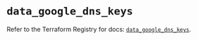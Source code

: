 # `data_google_dns_keys`

Refer to the Terraform Registry for docs: [`data_google_dns_keys`](https://registry.terraform.io/providers/hashicorp/google/5.27.0/docs/data-sources/dns_keys).
